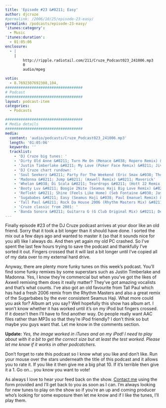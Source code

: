 ```yaml
---
title: 'Episode #23 &#8211; Easy'
author: djcruze
#permalink: /2006/10/25/episode-23-easy/
permalink: /podcasts/episode-23-easy/
'itunes:category':
  - Music
'itunes:duration':
  - 01:05:06
enclosure:
  - |
    |
        http://ripple.radiotail.com/211/Cruze_Podcast023_241006.mp3
        0
        audio/mpeg

votio:
  - 8.7692307692308,104,
###################################
# Podcast
###################################
layout: podcast-item
categories:
  - Podcasts

###################################
# Media details
###################################
media:
  content: 'audio/podcasts/Cruze_Podcast023_241006.mp3'
  length: '01:05:06'
  keywords: ''
  tracklist:
    - 'DJ Cruze big tunes: '
    - 'Dirty Old Anne &#8211; Turn Me On (Menace &#038; Ropero Remix) &#8211; Loaded'
    - 'Justin Timberlake &#8211; My Love (Poker Face Remix) &#8211; Jive'
    - 'DJ Cruze chart rundown: '
    - 'Soul Seekerz &#8211; Party For The Weekend (Eric Smax &#038; Thomas Gold Remix) &#8211; Positiva'
    - 'Madonna &#8211; Jump &#8211; (Axwell Remix) &#8211; Maverick'
    - 'Whelan &#038; Di Scala &#8211; Teardrops &#8211; (Hott 22 Remix) &#8211; AATW'
    - 'Booty Luv &#8211; Boogie 2Nite (Seamus Haji Big Love Remix) &#8211; Hed Kandi'
    - 'Reflekt &#8211; Shine (Feels Like Home) (Seb Fontaine &#038; Jay P Type Remix) &#8211; Mono-Type'
    - 'Sugababes &#8211; Easy (Seamus Haji &#038; Paul Emanuel Remix) &#8211; Island'
    - 'Tall Paul &#8211; Rock Da House 2006 (Rhythm Masters Mix) &#8211; AATW'
    - 'Cruze classic from 2001: '
    - 'Banda Sonora &#8211; Guitarra G (G Club Original Mix) &#8211; Defected'
---
```


Finally episode #23 of the DJ Cruze podcast arrives at your door like an old friend. Sorry that it took a bit longer than it should have done. I sorted the mix out a few days ago and wanted to master it (so that it sounds nice for you all) like I always do. And then yet again my old PC crashed. So I&#8217;ve spent the last few hours trying to save the podcast and thankfully I&#8217;ve sorted it out. Fingers crossed that it will last a bit longer until I&#8217;ve copied all of my data over to my external hard drive.

Anyway, there are plenty more funky tunes on this week&#8217;s podcast. You&#8217;ll find some funky remixes by some superstars such as Justin Timberlake and Madonna. Yes, I know they&#8217;re commercial but when you&#8217;ve got the likes of Axwell remixing them does it really matter? They&#8217;ve got amazing vocalists and that&#8217;s what counts. I&#8217;ve also got an old favourite from Tall Paul which has had a fresh 2006 remix from the Rhythm Masters and also a great remix of the Sugarbabes by the ever consistent Seamus Haji. What more could you ask for? Album art you say? Well hopefully this show has album art. I won&#8217;t know whether it has worked until it&#8217;s on my iPod but fingers crossed. If it doesn&#8217;t then I&#8217;ll have to find another way. Do people really want AAC files rather than MP3s so that they&#8217;re iPod friendly? I don&#8217;t think so but maybe you guys want that. Let me know in the comments section.

**Update:** _Yes, the image worked in iTunes and on my iPod! I need to play about with it a bit to get the correct size but at least the test worked. Please let me know if it works in other podcatchers._

Don&#8217;t forget to rate this podcast so I know what you like and don&#8217;t like. Run your mouse over the stars underneath the title of this podcast and it allows you to rate it. If you like it then give me a big phat 10. If it&#8217;s terrible then give it a 1. Go on&#8230; you know you want to vote!

As always I love to hear your feed back on the show. [Contact me][1] using the form provided and I&#8217;ll get back to you as soon as I can. I&#8217;m always looking for new tunes to play on the show so if you&#8217;re an up and coming producer who&#8217;s looking for some exposure then let me know and if I like the tunes, I&#8217;ll play them.

[1]: http://www.djcruze.co.uk/cms/contact/
[2]: http://www.denisthemenace.de/
[3]: http://www.loadedrecords.com/
[4]: http://www.justintimberlake.com/
[5]: http://www.soulseekerz.com/
[6]: http://www.ericsmax.de/
[7]: http://www.madonna.com/
[8]: http://www.axwell.co.uk/
[9]: http://www.maverick.com/
[10]: http://www.deejaybooking.com/hott22
[11]: http://www.aatw.com/
[12]: http://www.biglovemusic.co.uk/
[13]: http://www.hedkandi.com/
[14]: http://www.sebfontaine.com/
[15]: http://www.clubtype.com/mono-type/home.html
[16]: http://www.sugababes.com/
[17]: http://www.djtallpaul.com/
[18]: http://www.defected.com/
